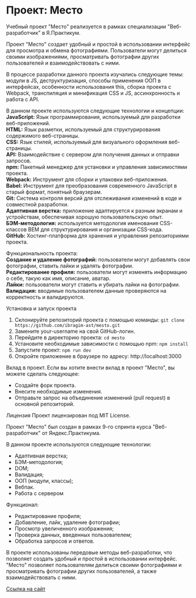 # Проект: Место

Учебный проект "Место" реализуется в рамках специализации "Веб-разработчик" в Я.Практикум.

Проект "Место" создает удобный и простой в использовании интерфейс для просмотра и обмена фотографиями. Пользователи могут делиться своими изображениями, просматривать фотографии других пользователей и взаимодействовать с ними.

В процессе разработки данного проекта изучались следующие темы: модули в JS, деструктуризация, способы применения ООП в интерфейсах, особенности использования this, сборка проекта с Webpack, транспиляция и минификация CSS и JS, ассинхронность и работа с API.

В данном проекте используются следующие технологии и концепции:  
**JavaScript:** Язык программирования, используемый для разработки веб-приложений.  
**HTML:** Язык разметки, используемый для структурирования содержимого веб-страницы.  
**CSS:** Язык стилей, используемый для визуального оформления веб-страницы.  
**API:** Взаимодействие с сервером для получения данных и отправки запросов.  
**npm:** Пакетный менеджер для установки и управления зависимостями проекта.  
**Webpack:** Инструмент для сборки и упаковки веб-приложения.  
**Babel:** Инструмент для преобразования современного JavaScript в старый формат, понятный браузерам.  
**Git:** Система контроля версий для отслеживания изменений в коде и совместной разработки.  
**Адаптивная верстка:** приложение адаптируется к разным экранам и устройствам, обеспечивая хорошую пользовательскую опыт.  
**БЭМ-методология:** используется методология именования CSS-классов BEM для структурирования и организации CSS-кода.  
**GitHub:** Хостинг-платформа для хранения и управления репозиториями проекта.

Функциональность проекта:  
**Создание и удаление фотографий:** пользователи могут добавлять свои фотографии, ставить лайки и удалять фотографии.  
**Редактирование профиля:** пользователи могут изменять информацию о себе, такую как имя, описание, аватар.  
**Лайки:** пользователи могут ставить и убирать лайки на фотографии. 
**Валидация:** вводимые пользователем данные проверяются на корректность и валидируются.

Установка и запуск проекта
1. Склонируйте репозиторий проекта с помощью команды: `git clone https://github.com/ibragim-ast/mesto.git`
2. Замените your-username на свой GitHub-логин.
3. Перейдите в директорию проекта: `cd mesto`
4. Установите необходимые зависимости с помощью npm: `npm install`
5. Запустите проект: `npm run dev`
6. Откройте приложение в браузере по адресу: http://localhost:3000

Вклад в проект.
Если вы хотите внести вклад в проект "Место", вы можете сделать следующее:
* Создайте форк проекта.
* Внесите необходимые изменения.
* Отправьте запрос на объединение изменений (pull request) в основной репозиторий.

Лицензия
Проект лицензирован под MIT License.






Проект "Место" был создан в рамках 9-го спринта курса "Веб-разработчик" от Яндекс.Практикума.

В данном проекте используются следующие технологии:

- Адаптивная верстка;
- БЭМ-методология;
- DOM;
- Валидация;
- ООП (модули, классы);
- Вебпак.
- Работа с сервером

Функционал:

- Редактирование профиля;
- Добавление, лайк, удаление фотографии;
- Просмотр увеличенного изображения;
- Проверка данных, введенных пользователем;
- Обработка запросов и ответов.

В проекте использованы передовые методы веб-разработки, что позволяет создать удобный и простой в использовании интерфейс. "Место" позволяет пользователям делиться своими фотографиями и просматривать фотографии других пользователей, а также взаимодействовать с ними.

[Ссылка на сайт](https://ibragim-ast.github.io/mesto/)
